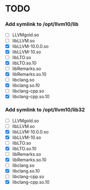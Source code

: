 # TODO

### Add symlink to /opt/llvm10/lib

- [ ] LLVMgold.so
- [ ] libLLVM.so
- [x] libLLVM-10.0.0.so
- [x] libLLVM-10.so
- [ ] libLTO.so
- [x] libLTO.so.10
- [ ] libRemarks.so
- [x] libRemarks.so.10
- [ ] libclang.so
- [x] libclang.so.10
- [ ] libclang-cpp.so
- [x] libclang-cpp.so.10

### Add symlink to /opt/llvm10/lib32

- [ ] LLVMgold.so
- [ ] libLLVM.so
- [x] libLLVM-10.0.0.so
- [x] libLLVM-10.so
- [ ] libLTO.so
- [x] libLTO.so.10
- [ ] libRemarks.so
- [x] libRemarks.so.10
- [ ] libclang.so
- [x] libclang.so.10
- [ ] libclang-cpp.so
- [x] libclang-cpp.so.10
